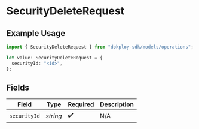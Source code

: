 # SecurityDeleteRequest

## Example Usage

```typescript
import { SecurityDeleteRequest } from "dokploy-sdk/models/operations";

let value: SecurityDeleteRequest = {
  securityId: "<id>",
};
```

## Fields

| Field              | Type               | Required           | Description        |
| ------------------ | ------------------ | ------------------ | ------------------ |
| `securityId`       | *string*           | :heavy_check_mark: | N/A                |